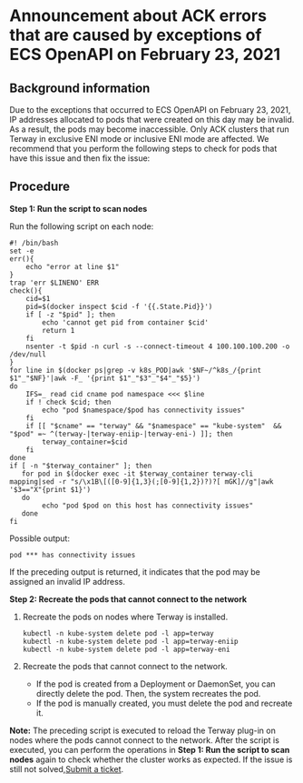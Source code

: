 # Announcement about ACK errors that are caused by exceptions of ECS OpenAPI on February 23, 2021

## Background information

Due to the exceptions that occurred to ECS OpenAPI on February 23, 2021, IP addresses allocated to pods that were created on this day may be invalid. As a result, the pods may become inaccessible. Only ACK clusters that run Terway in exclusive ENI mode or inclusive ENI mode are affected. We recommend that you perform the following steps to check for pods that have this issue and then fix the issue:

## Procedure

**Step 1: Run the script to scan nodes**

Run the following script on each node:

```
#! /bin/bash
set -e
err(){
    echo "error at line $1"
}
trap 'err $LINENO' ERR
check(){
    cid=$1
    pid=$(docker inspect $cid -f '{{.State.Pid}}')
    if [ -z "$pid" ]; then
        echo 'cannot get pid from container $cid'
        return 1
    fi
    nsenter -t $pid -n curl -s --connect-timeout 4 100.100.100.200 -o /dev/null
}
for line in $(docker ps|grep -v k8s_POD|awk '$NF~/^k8s_/{print $1"_"$NF}'|awk -F_ '{print $1"_"$3"_"$4"_"$5}')
do
    IFS=_ read cid cname pod namespace <<< $line
    if ! check $cid; then
        echo "pod $namespace/$pod has connectivity issues"
    fi
    if [[ "$cname" == "terway" && "$namespace" == "kube-system"  && "$pod" =~ ^(terway-|terway-eniip-|terway-eni-) ]]; then
        terway_container=$cid
    fi
done
if [ -n "$terway_container" ]; then
   for pod in $(docker exec -it $terway_container terway-cli mapping|sed -r "s/\x1B\[([0-9]{1,3}(;[0-9]{1,2})?)?[ mGK]//g"|awk '$3=="X"{print $1}')
   do
        echo "pod $pod on this host has connectivity issues"
   done
fi
```

Possible output:

```
pod *** has connectivity issues
```

If the preceding output is returned, it indicates that the pod may be assigned an invalid IP address.

**Step 2: Recreate the pods that cannot connect to the network**

1.  Recreate the pods on nodes where Terway is installed.

    ```
    kubectl -n kube-system delete pod -l app=terway 
    kubectl -n kube-system delete pod -l app=terway-eniip
    kubectl -n kube-system delete pod -l app=terway-eni
    ```

2.  Recreate the pods that cannot connect to the network.
    -   If the pod is created from a Deployment or DaemonSet, you can directly delete the pod. Then, the system recreates the pod.
    -   If the pod is manually created, you must delete the pod and recreate it.

**Note:** The preceding script is executed to reload the Terway plug-in on nodes where the pods cannot connect to the network. After the script is executed, you can perform the operations in **Step 1: Run the script to scan nodes** again to check whether the cluster works as expected. If the issue is still not solved,[Submit a ticket](https://workorder-intl.console.aliyun.com/console.htm).

